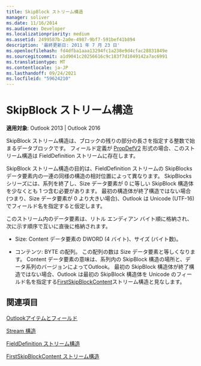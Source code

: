 ```yaml
---
title: SkipBlock ストリーム構造
manager: soliver
ms.date: 11/16/2014
ms.audience: Developer
ms.localizationpriority: medium
ms.assetid: 2499587b-2a0e-4987-9bf7-591bef41b894
description: '最終更新日: 2011 年 7 月 23 日'
ms.openlocfilehash: fd4dfba1aaa13294fc1a238e9d4cfac28831849e
ms.sourcegitcommit: a1d9041c20256616c9c183f7d1049142a7ac6991
ms.translationtype: MT
ms.contentlocale: ja-JP
ms.lasthandoff: 09/24/2021
ms.locfileid: "59624210"
---
```

# <a name="skipblock-stream-structure"></a>SkipBlock ストリーム構造

  
  
**適用対象**: Outlook 2013 | Outlook 2016 
  
SkipBlock ストリーム構造は、ブロックの残りの部分の長さを指定する整数で始まるデータブロックです。 フィールド定義が [PropDefV2](fielddefinition-stream-structure.md) 形式の場合、このストリーム構造は FieldDefinition ストリームに存在します。 
  
SkipBlock ストリーム構造の目的は、FieldDefinition ストリームの SkipBlocks データ要素内の一連の同様の構造の相対位置によって異なります。 SkipBlocks シリーズには、系列を終了し、Size データ要素が 0 に等しい SkipBlock 構造体を少なくとも 1 つ含む必要があります。 最初の構造体が終了構造ではない場合 (つまり、Size データ要素が 0 より大きい場合)、Outlook は Unicode (UTF-16) でフィールド名を指定すると仮定します。
  
このストリーム内のデータ要素は、リトル エンディアン バイト順に格納され、次に示す順序で互いに直後に格納されます。
  
- Size: Content データ要素の DWORD (4 バイト)、サイズ (バイト数)。
    
- コンテンツ: BYTE の配列。 この配列の数は Size データ要素と等しくなります。 Content データ要素の意味は、系列内の SkipBlock 構造の場所と、データ系列のバージョンによってOutlook。 最初の SkipBlock 構造体が終了構造ではない場合、Outlook は最初の SkipBlock 構造体を Unicode のフィールド名を指定する[FirstSkipBlockContent](firstskipblockcontent-stream-structure.md)ストリーム構造と見なします。 
    
## <a name="see-also"></a>関連項目



[Outlookアイテムとフィールド](outlook-items-and-fields.md)
  
[Stream 構造](stream-structures.md)
  
[FieldDefinition ストリーム構造](fielddefinition-stream-structure.md)
  
[FirstSkipBlockContent ストリーム構造](firstskipblockcontent-stream-structure.md)

